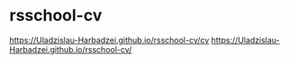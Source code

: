 # rsschool-cv
https://Uladzislau-Harbadzei.github.io/rsschool-cv/cv
https://Uladzislau-Harbadzei.github.io/rsschool-cv/

